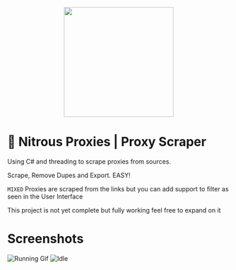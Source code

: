 <p align="center">
  <img width="248" height="248" src="https://cdn.discordapp.com/attachments/978010655682617394/1018903437120897054/download__2_-removebg-preview_1.png">
</p>

# 🍺 Nitrous Proxies | Proxy Scraper

Using C# and threading to scrape proxies from sources.

Scrape, Remove Dupes and Export.  EASY!

`MIXED` Proxies are scraped from the links but you can add support to filter as seen in the User Interface


This project is not yet complete but fully working feel free to expand on it

# Screenshots
![Running Gif](https://user-images.githubusercontent.com/65122657/189694425-a455bca8-9970-46b0-9302-fa46fc88fc90.gif)
![Idle](https://cdn.discordapp.com/attachments/978010655682617394/1018905032382500884/download_3.png)




